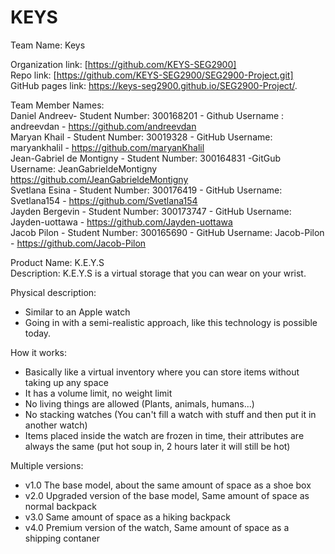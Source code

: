 
KEYS
======

Team Name: Keys

Organization link: [https://github.com/KEYS-SEG2900] <br />
Repo link: [https://github.com/KEYS-SEG2900/SEG2900-Project.git] <br/>
GitHub pages link: https://keys-seg2900.github.io/SEG2900-Project/.

Team Member Names:<br />
Daniel Andreev- Student Number: 300168201 - Github Username : andreevdan - https://github.com/andreevdan <br />
Maryan Khail - Student Number: 30019328 - GitHub Username: maryankhalil - https://github.com/maryanKhalil <br /> 
Jean-Gabriel de Montigny - Student Number: 300164831 -GitGub Username: JeanGabrieldeMontigny https://github.com/JeanGabrieldeMontigny <br />
Svetlana Esina - Student Number: 300176419 - GitHub Username: Svetlana154 - https://github.com/Svetlana154 <br />
Jayden Bergevin - Student Number: 300173747 - GitHub Username: Jayden-uottawa - https://github.com/Jayden-uottawa<br />
Jacob Pilon - Student Number: 300165690 - GitHub Username: Jacob-Pilon -  https://github.com/Jacob-Pilon<br />

Product Name: K.E.Y.S <br />
Description: K.E.Y.S is a virtual storage that you can wear on your wrist.

Physical description:
- Similar to an Apple watch
- Going in with a semi-realistic approach, like this technology is possible today.

How it works:
- Basically like a virtual inventory where you can store items without taking up any space
- It has a volume limit, no weight limit
- No living things are allowed (Plants, animals, humans...)
- No stacking watches (You can't fill a watch with stuff and then put it in another watch)
- Items placed inside the watch are frozen in time, their attributes are always the same (put hot soup in, 2 hours later it will still be hot)

Multiple versions:
- v1.0 The base model, about the same amount of space as a shoe box
- v2.0 Upgraded version of the base model, Same amount of space as normal backpack
- v3.0 Same amount of space as a hiking backpack 
- v4.0 Premium version of the watch, Same amount of space as a shipping contaner

